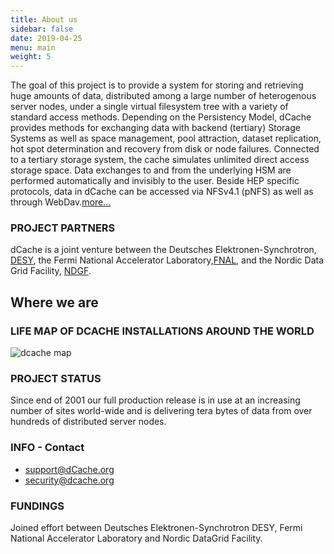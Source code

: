```yaml
---
title: About us
sidebar: false
date: 2019-04-25
menu: main
weight: 5
---
```


The goal of this project is to provide a system for storing and retrieving huge amounts of data, distributed among a large number of heterogenous server nodes, under a single virtual filesystem tree with a variety of standard access methods. Depending on the Persistency Model, dCache provides methods for exchanging data with backend (tertiary) Storage Systems as well as space management, pool attraction, dataset replication, hot spot determination and recovery from disk or node failures. Connected to a tertiary storage system, the cache simulates unlimited direct access storage space. Data exchanges to and from the underlying HSM are performed automatically and invisibly to the user. Beside HEP specific protocols, data in dCache can be accessed via NFSv4.1 (pNFS) as well as through WebDav.[more...](https://www.dcache.org/manuals/dcache-whitepaper-light.pdf)

### PROJECT PARTNERS

dCache is a joint venture between the Deutsches Elektronen-Synchrotron, [DESY](http://www.desy.de/), the Fermi National Accelerator Laboratory,[FNAL](http://www.fnal.gov/), and the Nordic Data Grid Facility, [NDGF](https://neic.no/nt1/).

## Where we are

### LIFE MAP OF DCACHE INSTALLATIONS AROUND THE WORLD

![dcache map][dcache-map]

### PROJECT STATUS

Since end of 2001 our full production release is in use at an increasing number of sites world-wide and is delivering tera bytes of data from over hundreds of distributed server nodes.

### INFO - Contact

- [support@dCache.org](mailto:support@dcache.org)
- [security@dcache.org](mailto:support@dcache.org)

### FUNDINGS

Joined effort between Deutsches Elektronen-Synchrotron DESY, Fermi National Accelerator Laboratory and Nordic DataGrid Facility.

[dcache-map]:  ../img/dcache-map.gif